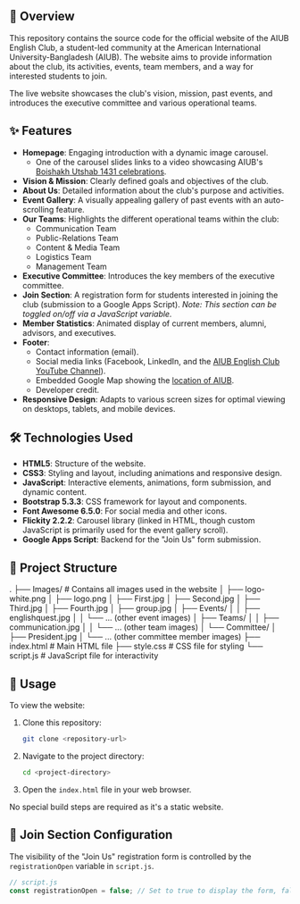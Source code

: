 ## 🌟 Overview

This repository contains the source code for the official website of the AIUB English Club, a student-led community at the American International University-Bangladesh (AIUB). The website aims to provide information about the club, its activities, events, team members, and a way for interested students to join.

The live website showcases the club's vision, mission, past events, and introduces the executive committee and various operational teams.

## ✨ Features

* **Homepage**: Engaging introduction with a dynamic image carousel.
    * One of the carousel slides links to a video showcasing AIUB's [Boishakh Utshab 1431 celebrations](https://www.youtube.com/watch?v=jIqyxYjVANY&t=1s).
* **Vision & Mission**: Clearly defined goals and objectives of the club.
* **About Us**: Detailed information about the club's purpose and activities.
* **Event Gallery**: A visually appealing gallery of past events with an auto-scrolling feature.
* **Our Teams**: Highlights the different operational teams within the club:
    * Communication Team
    * Public-Relations Team
    * Content & Media Team
    * Logistics Team
    * Management Team
* **Executive Committee**: Introduces the key members of the executive committee.
* **Join Section**: A registration form for students interested in joining the club (submission to a Google Apps Script). *Note: This section can be toggled on/off via a JavaScript variable.*
* **Member Statistics**: Animated display of current members, alumni, advisors, and executives.
* **Footer**:
    * Contact information (email).
    * Social media links (Facebook, LinkedIn, and the [AIUB English Club YouTube Channel](https://www.youtube.com/@AIUBEnglishClub)).
    * Embedded Google Map showing the [location of AIUB](https://www.google.com/maps/embed?pb=!1m18!1m12!1m3!1d3649.900722021862!2d90.42483137592153!3d23.822129086017735!2m3!1f0!2f0!3f0!3m2!1i1024!2i768!4f13.1!3m3!1m2!1s0x3755c711d13bbec7%3A0xc47f7c3e8e2263f2!2sAmerican%20International%20University%20-%20Bangladesh%20(AIUB)!5e0!3m2!1sen!2sbd!4v1747902375476!5m2!1sen!2sbd).
    * Developer credit.
* **Responsive Design**: Adapts to various screen sizes for optimal viewing on desktops, tablets, and mobile devices.

## 🛠️ Technologies Used

* **HTML5**: Structure of the website.
* **CSS3**: Styling and layout, including animations and responsive design.
* **JavaScript**: Interactive elements, animations, form submission, and dynamic content.
* **Bootstrap 5.3.3**: CSS framework for layout and components.
* **Font Awesome 6.5.0**: For social media and other icons.
* **Flickity 2.2.2**: Carousel library (linked in HTML, though custom JavaScript is primarily used for the event gallery scroll).
* **Google Apps Script**: Backend for the "Join Us" form submission.

## 📂 Project Structure

.
├── Images/         # Contains all images used in the website
│   ├── logo-white.png
│   ├── logo.png
│   ├── First.jpg
│   ├── Second.jpg
│   ├── Third.jpg
│   ├── Fourth.jpg
│   ├── group.jpg
│   ├── Events/
│   │   ├── englishquest.jpg
│   │   └── ... (other event images)
│   ├── Teams/
│   │   ├── communication.jpg
│   │   └── ... (other team images)
│   └── Committee/
│       ├── President.jpg
│       └── ... (other committee member images)
├── index.html      # Main HTML file
├── style.css       # CSS file for styling
└── script.js       # JavaScript file for interactivity


## 🚀 Usage

To view the website:

1.  Clone this repository:
    ```bash
    git clone <repository-url>
    ```
2.  Navigate to the project directory:
    ```bash
    cd <project-directory>
    ```
3.  Open the `index.html` file in your web browser.

No special build steps are required as it's a static website.

## 📝 Join Section Configuration

The visibility of the "Join Us" registration form is controlled by the `registrationOpen` variable in `script.js`.
```javascript
// script.js
const registrationOpen = false; // Set to true to display the form, false to hide it.
